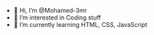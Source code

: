 - 👋 Hi, I’m @Mohamed-3mr
- 👀 I’m interested in Coding stuff
- 🌱 I’m currently learning HTML, CSS, JavaScript

<!---
Mohamed-3mr/Mohamed-3mr is a ✨ special ✨ repository because its `README.md` (this file) appears on your GitHub profile.
You can click the Preview link to take a look at your changes.
--->
